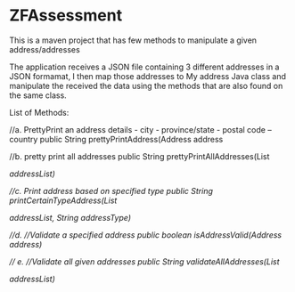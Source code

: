 # ZFAssessment
This is a maven project that has few methods to manipulate a given address/addresses

The application receives a JSON file containing 3 different addresses in a JSON formamat, I then map those addresses 
to My address Java class and manipulate the received the data using the methods that are also found on the same class.

List of Methods:

 //a. PrettyPrint an address details - city - province/state - postal code – country
 public String prettyPrintAddress(Address address
    
    
 //b. pretty print all addresses
 public String prettyPrintAllAddresses(List<Address> addressList) 
    

  //c. Print address based on specified type
    public String printCertainTypeAddress(List<Address> addressList, String addressType) 
     

  //d. //Validate a specified address
    public boolean isAddressValid(Address address) 

  // e. //Validate all given addresses
    public String validateAllAddresses(List<Address> addressList) 




